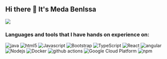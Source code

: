 ## Hi there 👋 It's Meda BenIssa

![](https://komarev.com/ghpvc/?username=TraxTaz&color=red)

<h3>Languages and tools that I have hands on experience on:</h3>
<p>
  <img alt="java" src="https://www.google.com/search?sca_esv=2b360afd64c13830&sca_upv=1&rlz=1C1ONGR_nlNL1033NL1033&sxsrf=ADLYWILHHglIiTDtqsyFi7mN7bYAekS1YA:1717596164379&q=java&uds=ADvngMhiT0nRpSjbJPjWq9wKOmhOVZBDlqolqXoZPDqVl13Bo66JSQjh5_lticXtbDX1vXJjnLLPpy1CH8jzOG3pHM6SCAuD2LkqV6boXk33Fm9Gte2vDVWsgN7jE1Eaj4LdBpXKvmSNJav8YMIo21zYiXpRe4Jfh5DYYHG2Pe5190tTl8O9qZmHg6tF-yFsonM248CZ0wKt0sD8VLz-hbGto2rdlHb-SYlVCiiposmVzlzsRcqw7Q0&udm=2&prmd=ivnbz&sa=X&ved=2ahUKEwiJ7fqp0MSGAxU_hv0HHUquDY0QtKgLegQIGhAB&biw=1920&bih=991&dpr=1#vhid=Jy3Doesf8bD_IM&vssid=mosaic" />
  <img alt="html5" src="https://img.shields.io/badge/-HTML5-E34F26?style=flat-square&logo=html5&logoColor=white" />
  <img alt="Javascript" src="https://img.shields.io/badge/-javascript-f7df1c?style=flat-square&logo=javascript&logoColor=black" />
  <img alt="Bootstrap" src="https://img.shields.io/badge/-bootstrap-7953b3?style=flat-square&logo=javascript&logoColor=white" />
  <img alt="TypeScript" src="https://img.shields.io/badge/-TypeScript-007ACC?style=flat-square&logo=typescript&logoColor=white" />
  <img alt="React" src="https://img.shields.io/badge/-React-45b8d8?style=flat-square&logo=react&logoColor=white" />
  <img alt="angular" src="https://img.shields.io/badge/-Angular-DD0031?style=flat-square&logo=angular&logoColor=white" />
  <img alt="Nodejs" src="https://img.shields.io/badge/-Nodejs-43853d?style=flat-square&logo=Node.js&logoColor=white" />
  <img alt="Docker" src="https://img.shields.io/badge/-Docker-46a2f1?style=flat-square&logo=docker&logoColor=white" />
  <img alt="github actions" src="https://img.shields.io/badge/-Github_Actions-2088FF?style=flat-square&logo=github-actions&logoColor=white" />
  <img alt="Google Cloud Platform" src="https://img.shields.io/badge/-Google_Cloud_Platform-1a73e8?style=flat-square&logo=google-cloud&logoColor=white" />
  <img alt="npm" src="https://img.shields.io/badge/-NPM-CB3837?style=flat-square&logo=npm&logoColor=white" />
</p>

